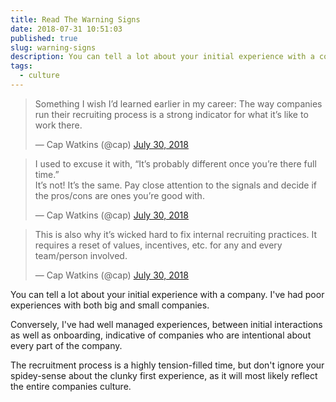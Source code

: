 ```yaml
---
title: Read The Warning Signs
date: 2018-07-31 10:51:03
published: true
slug: warning-signs
description: You can tell a lot about your initial experience with a company.
tags:
  - culture
---
```


<blockquote class="twitter-tweet center" data-lang="en"><p lang="en" dir="ltr">Something I wish I’d learned earlier in my career: The way companies run their recruiting process is a strong indicator for what it’s like to work there.</p>&mdash; Cap Watkins (@cap) <a href="https://twitter.com/cap/status/1024016820280479744?ref_src=twsrc%5Etfw">July 30, 2018</a></blockquote>
<script async src="https://platform.twitter.com/widgets.js" charset="utf-8"></script>

<blockquote class="twitter-tweet" data-conversation="none" data-lang="en"><p lang="en" dir="ltr">I used to excuse it with, “It’s probably different once you’re there full time.”<br>It’s not! It’s the same. Pay close attention to the signals and decide if the pros/cons are ones you’re good with.</p>&mdash; Cap Watkins (@cap) <a href="https://twitter.com/cap/status/1024019026144632832?ref_src=twsrc%5Etfw">July 30, 2018</a></blockquote>
<script async src="https://platform.twitter.com/widgets.js" charset="utf-8"></script>

<blockquote class="twitter-tweet" data-conversation="none" data-lang="en"><p lang="en" dir="ltr">This is also why it’s wicked hard to fix internal recruiting practices. It requires a reset of values, incentives, etc. for any and every team/person involved.</p>&mdash; Cap Watkins (@cap) <a href="https://twitter.com/cap/status/1024019819325255680?ref_src=twsrc%5Etfw">July 30, 2018</a></blockquote>
<script async src="https://platform.twitter.com/widgets.js" charset="utf-8"></script>

You can tell a lot about your initial experience with a company.
I've had poor experiences with both big and small companies.

Conversely, I've had well managed experiences, between initial interactions as well as onboarding, indicative of companies who are intentional about every part of the company.

The recruitment process is a highly tension-filled time, but don't ignore your spidey-sense about the clunky first experience, as it will most likely reflect the entire companies culture.
